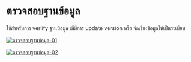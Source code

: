 # ตรวจสอบฐานข้อมูล

ใช้สำหรับการ verlify ฐานบ้อมูล เมื่มีการ update version หรือ
จัดเรียงข้อมูลให้เป็นระเบียบ

[![ตรวจสอบฐานข้อมูล-01](http://www.smlaccount.com/manual/wp-content/uploads/2017/11/ตรวจสอบฐานข้อมูล-01.jpg)](http://www.smlaccount.com/manual/wp-content/uploads/2017/11/ตรวจสอบฐานข้อมูล-01.jpg)

[![ตรวจสอบฐานข้อมูล-02](/images/ตรวจสอบฐานข้อมูล-02.jpg)](/images/ตรวจสอบฐานข้อมูล-02.jpg)






